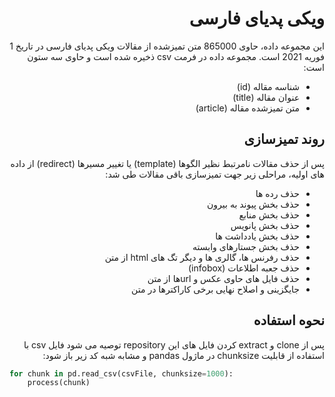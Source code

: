 

<div dir="auto">

#  ویکی پدیای فارسی

این مجموعه داده، حاوی 865000 متن تمیزشده از مقالات ویکی پدیای فارسی در تاریخ 1 فوریه 2021 است. مجموعه داده در فرمت csv ذخیره شده است و حاوی سه ستون است:

* شناسه مقاله (id)
* عنوان مقاله (title)
* متن تمیزشده مقاله (article)

## روند تمیزسازی 

پس از  حذف مقالات نامرتبط نظیر الگوها (template) یا تغییر مسیرها (redirect) از داده های اولیه، مراحلی زیر جهت تمیزسازی باقی مقالات طی شد:

* حذف رده ها
* حذف بخش پیوند به بیرون
* حذف بخش منابع
* حذف بخش پانویس
* حذف بخش یادداشت ها
* حذف بخش جستارهای وابسته
* حذف رفرنس ها، گالری ها و دیگر تگ های html از متن
* حذف جعبه اطلاعات (infobox)
* حذف فایل های حاوی عکس و urlها از متن
* جایگزینی و اصلاح نهایی برخی کاراکترها در متن

## نحوه استفاده 

پس از clone  و extract کردن فایل های این repository توصیه می شود فایل csv با استفاده از قابلیت chunksize در ماژول pandas و مشابه شبه کد زیر باز شود: 

<div dir="auto">

```python
for chunk in pd.read_csv(csvFile, chunksize=1000):
    process(chunk)
```
</div>

</div>
